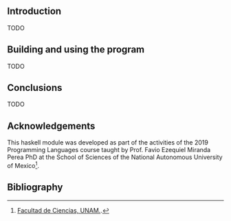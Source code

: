 ## Introduction

TODO

## Building and using the program

TODO

## Conclusions

TODO

Acknowledgements
----------------

This haskell module was developed as part of the activities of the 2019
Programming Languages course taught by Prof. Favio Ezequiel Miranda
Perea PhD at the School of Sciences of the National Autonomous
University of Mexico[^1].

Bibliography
------------

[^1]: [Facultad de Ciencias, UNAM.](http://www.fciencias.unam.mx/).

